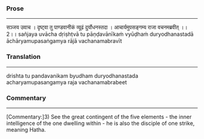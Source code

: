 ### Prose 
 --- 
सञ्जय उवाच ।
दृष्ट्वा तु पाण्डवानीकं व्यूढं दुर्योधनस्तदा ।
आचार्यमुपसङ्गम्य राजा वचनमब्रवीत् ।। 2।।
sañjaya uvācha
dṛiṣhṭvā tu pāṇḍavānīkaṁ vyūḍhaṁ duryodhanastadā
āchāryamupasaṅgamya rājā vachanamabravīt

### Translation 
 --- 
drishta tu pandavanikam byudham duryodhanastada acharyamupasangamya raja vachanamabrabeet

### Commentary 
 --- 
[Commentary:]3) See the great contingent of the five elements - the inner intelligence of the one dwelling within - he is also the disciple of one strike, meaning Hatha.